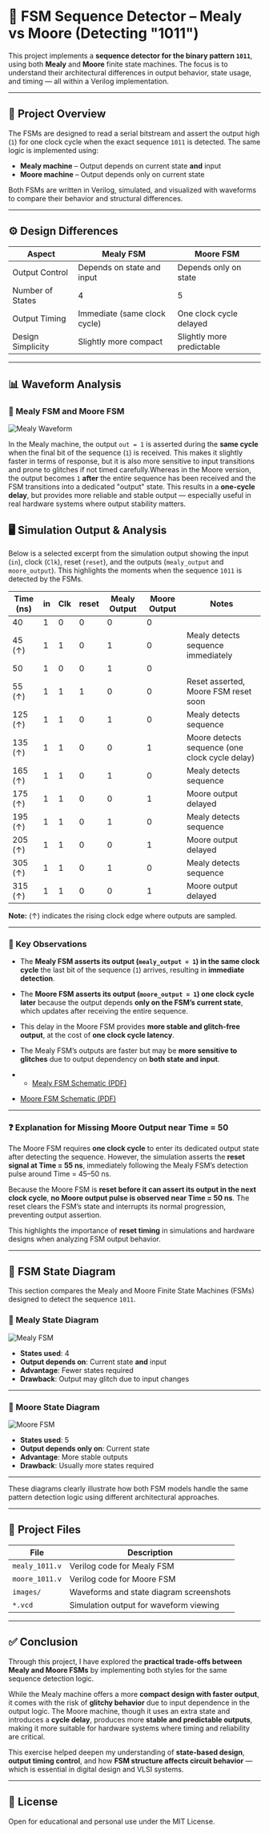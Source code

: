 # 🔁 FSM Sequence Detector – Mealy vs Moore (Detecting "1011")

This project implements a **sequence detector for the binary pattern `1011`**, using both **Mealy** and **Moore** finite state machines. The focus is to understand their architectural differences in output behavior, state usage, and timing — all within a Verilog implementation.

---

## 🧠 Project Overview

The FSMs are designed to read a serial bitstream and assert the output high (`1`) for one clock cycle when the exact sequence `1011` is detected. The same logic is implemented using:

- **Mealy machine** – Output depends on current state **and** input
- **Moore machine** – Output depends only on current state

Both FSMs are written in Verilog, simulated, and visualized with waveforms to compare their behavior and structural differences.

---

## ⚙️ Design Differences

| Aspect | Mealy FSM | Moore FSM |
|--------|-----------|-----------|
| Output Control | Depends on state and input | Depends only on state |
| Number of States | 4 | 5 |
| Output Timing | Immediate (same clock cycle) | One clock cycle delayed |
| Design Simplicity | Slightly more compact | Slightly more predictable |

---

## 📊 Waveform Analysis

### 🔵 Mealy FSM and Moore FSM

![Mealy Waveform](https://github.com/VLSI-Shubh/Mealy-and-Moore-with-Identical-outputs/blob/41232e4946d6591d45ca00b85afe55ef252ca170/images/output%20waveform.png)

In the Mealy machine, the output `out = 1` is asserted during the **same cycle** when the final bit of the sequence (`1`) is received. This makes it slightly faster in terms of response, but it is also more sensitive to input transitions and prone to glitches if not timed carefully.Whereas in the Moore version, the output becomes `1` **after** the entire sequence has been received and the FSM transitions into a dedicated "output" state. This results in a **one-cycle delay**, but provides more reliable and stable output — especially useful in real hardware systems where output stability matters.

## 🖥️ Simulation Output & Analysis

Below is a selected excerpt from the simulation output showing the input (`in`), clock (`Clk`), reset (`reset`), and the outputs (`mealy_output` and `moore_output`). This highlights the moments when the sequence `1011` is detected by the FSMs.

| Time (ns) | in | Clk | reset | Mealy Output | Moore Output | Notes                                   |
|-----------|----|-----|-------|--------------|--------------|-----------------------------------------|
| 40        | 1  | 0   | 0     | 0            | 0            |                                         |
| 45 (↑)    | 1  | 1   | 0     | 1            | 0            | Mealy detects sequence immediately      |
| 50        | 1  | 0   | 0     | 1            | 0            |                                         |
| 55 (↑)    | 1  | 1   | 1     | 0            | 0            | Reset asserted, Moore FSM reset soon    |
| 125 (↑)   | 1  | 1   | 0     | 1            | 0            | Mealy detects sequence                   |
| 135 (↑)   | 1  | 1   | 0     | 0            | 1            | Moore detects sequence (one clock cycle delay) |
| 165 (↑)   | 1  | 1   | 0     | 1            | 0            | Mealy detects sequence                   |
| 175 (↑)   | 1  | 1   | 0     | 0            | 1            | Moore output delayed                     |
| 195 (↑)   | 1  | 1   | 0     | 1            | 0            | Mealy detects sequence                   |
| 205 (↑)   | 1  | 1   | 0     | 0            | 1            | Moore output delayed                     |
| 305 (↑)   | 1  | 1   | 0     | 1            | 0            | Mealy detects sequence                   |
| 315 (↑)   | 1  | 1   | 0     | 0            | 1            | Moore output delayed                     |

**Note:** (↑) indicates the rising clock edge where outputs are sampled.

---

### 🔑 Key Observations

- The **Mealy FSM asserts its output (`mealy_output = 1`) in the same clock cycle** the last bit of the sequence (`1`) arrives, resulting in **immediate detection**.
- The **Moore FSM asserts its output (`moore_output = 1`) one clock cycle later** because the output depends **only on the FSM’s current state**, which updates after receiving the entire sequence.
- This delay in the Moore FSM provides **more stable and glitch-free output**, at the cost of **one clock cycle latency**.
- The Mealy FSM’s outputs are faster but may be **more sensitive to glitches** due to output dependency on **both state and input**.

- - [Mealy FSM Schematic (PDF)](https://github.com/VLSI-Shubh/Mealy-and-Moore-with-Identical-outputs/blob/459f38d5ddb47a088e9474b40c0dbce67115a60e/Circuit/Synthesized%20Circuit%20-%20Mealy.pdf)
- [Moore FSM Schematic (PDF)](https://github.com/VLSI-Shubh/Mealy-and-Moore-with-Identical-outputs/blob/main/Circuit/Synthesized%20Circuit%20-%20Moore.pdf)

---

### ❓ Explanation for Missing Moore Output near Time = 50

The Moore FSM requires **one clock cycle** to enter its dedicated output state after detecting the sequence. However, the simulation asserts the **reset signal at Time = 55 ns**, immediately following the Mealy FSM’s detection pulse around Time = 45–50 ns.

Because the Moore FSM is **reset before it can assert its output in the next clock cycle**, **no Moore output pulse is observed near Time = 50 ns**. The reset clears the FSM’s state and interrupts its normal progression, preventing output assertion.

This highlights the importance of **reset timing** in simulations and hardware designs when analyzing FSM output behavior.


---

## 🧷 FSM State Diagram

This section compares the Mealy and Moore Finite State Machines (FSMs) designed to detect the sequence `1011`.

### 📘 Mealy State Diagram
![Mealy FSM](https://github.com/VLSI-Shubh/Mealy-and-Moore-with-Identical-outputs/blob/2323711e27e40d0f7717e7e5fcd9f5972d52cdd1/images/mealy1011.png)

- **States used**: 4  
- **Output depends on**: Current state **and** input  
- **Advantage**: Fewer states required  
- **Drawback**: Output may glitch due to input changes

---

### 📗 Moore State Diagram
![Moore FSM](https://github.com/VLSI-Shubh/Mealy-and-Moore-with-Identical-outputs/blob/2323711e27e40d0f7717e7e5fcd9f5972d52cdd1/images/moore1011.png)

- **States used**: 5  
- **Output depends only on**: Current state  
- **Advantage**: More stable outputs  
- **Drawback**: Usually more states required

---

These diagrams clearly illustrate how both FSM models handle the same pattern detection logic using different architectural approaches.


---

## 📁 Project Files

| File | Description |
|------|-------------|
| `mealy_1011.v` | Verilog code for Mealy FSM |
| `moore_1011.v` | Verilog code for Moore FSM |
| `images/` | Waveforms and state diagram screenshots |
| `*.vcd` | Simulation output for waveform viewing |

---

## ✅ Conclusion

Through this project, I have explored the **practical trade-offs between Mealy and Moore FSMs** by implementing both styles for the same sequence detection logic.  

While the Mealy machine offers a more **compact design with faster output**, it comes with the risk of **glitchy behavior** due to input dependence in the output logic. The Moore machine, though it uses an extra state and introduces a **cycle delay**, produces more **stable and predictable outputs**, making it more suitable for hardware systems where timing and reliability are critical.

This exercise helped deepen my understanding of **state-based design**, **output timing control**, and how **FSM structure affects circuit behavior** — which is essential in digital design and VLSI systems.

---

## 📝 License

Open for educational and personal use under the MIT License.

